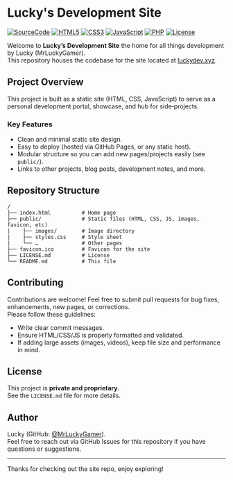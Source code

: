 # Lucky's Development Site

[![SourceCode](https://img.shields.io/badge/SourceCode-luckydev--site-blue?style=flat&logo=github&logoColor=white)](https://github.com/MrLuckyGamer/luckydev-site)
[![HTML5](https://img.shields.io/badge/HTML5-%3E%3D5-orange?style=flat&logo=html5&logoColor=white)](https://developer.mozilla.org/en-US/docs/Web/HTML)
[![CSS3](https://img.shields.io/badge/CSS3-%3E%3D3-blue?style=flat&logo=css3&logoColor=white)](https://developer.mozilla.org/en-US/docs/Web/CSS)
[![JavaScript](https://img.shields.io/badge/JavaScript-ES6-yellow?style=flat&logo=javascript&logoColor=black)](https://developer.mozilla.org/en-US/docs/Web/JavaScript)
[![PHP](https://img.shields.io/badge/PHP-%3E%3D7-8892be?style=flat&logo=php&logoColor=white)](https://www.php.net/)
[![License](https://img.shields.io/badge/License-PROPRIETARY-red?style=flat&logo=apache&logoColor=white)](https://github.com/MrLuckyGamer/luckydev-site/blob/main/LICENSE.md)

Welcome to **Lucky’s Development Site** the home for all things development by Lucky (MrLuckyGamer).  
This repository houses the codebase for the site located at [luckydev.xyz](https://luckydev.xyz).

## Project Overview  
This project is built as a static site (HTML, CSS, JavaScript) to serve as a personal development portal, showcase, and hub for side‑projects.

### Key Features  
- Clean and minimal static site design.  
- Easy to deploy (hosted via GitHub Pages, or any static host).  
- Modular structure so you can add new pages/projects easily (see `public/`).  
- Links to other projects, blog posts, development notes, and more.

## Repository Structure  
```
/
├── index.html          # Home page
├── public/             # Static files (HTML, CSS, JS, images, favicon, etc)
|    ├── images/        # Image directory
|    ├── styles.css     # Style sheet
|    └── …              # Other pages
├── favicon.ico         # Favicon for the site
├── LICENSE.md          # License
└── README.md           # This file
```

## Contributing  
Contributions are welcome! Feel free to submit pull requests for bug fixes, enhancements, new pages, or corrections.  
Please follow these guidelines:  
- Write clear commit messages.  
- Ensure HTML/CSS/JS is properly formatted and validated.  
- If adding large assets (images, videos), keep file size and performance in mind.

## License  
This project is **private and proprietary**.  
See the `LICENSE.md` file for more details.

## Author  
Lucky (GitHub: [@MrLuckyGamer](https://github.com/MrLuckyGamer)).  
Feel free to reach out via GitHub Issues for this repository if you have questions or suggestions.

---

Thanks for checking out the site repo, enjoy exploring!